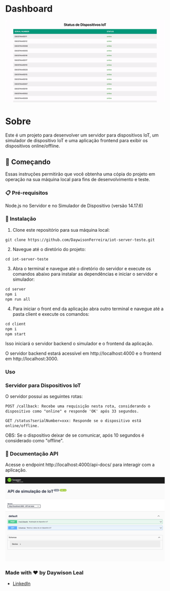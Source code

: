 # Dashboard
![Exemplo](images/example.gif)

# Sobre
Este é um projeto para desenvolver um servidor para dispositivos IoT, um simulador de dispositivo IoT e uma aplicação frontend para exibir os dispositivos online/offline.

## 🚀 Começando
Essas instruções permitirão que você obtenha uma cópia do projeto em operação na sua máquina local para fins de desenvolvimento e teste.

### 📋 Pré-requisitos
Node.js no Servidor e no Simulador de Dispositivo (versão 14.17.6)

### 🔧 Instalação
1. Clone este repositório para sua máquina local:
```
git clone https://github.com/DaywisonFerreira/iot-server-teste.git
```
2. Navegue até o diretório do projeto:
```
cd iot-server-teste
```
3. Abra o terminal e navegue até o diretório do servidor e execute os comandos abaixo para instalar as dependências e iniciar o servidor e simulador:
```
cd server
npm i
npm run all
```
4. Para iniciar o front end da aplicação abra outro terminal e navegue até a pasta client e execute os comandos:
```
cd client
npm i
npm start
```
Isso iniciará o servidor backend o simulador e o frontend da aplicação.

O servidor backend estará acessível em http://localhost:4000 e o frontend em http://localhost:3000.

### Uso
### Servidor para Dispositivos IoT
O servidor possui as seguintes rotas:

```
POST /callback: Recebe uma requisição nesta rota, considerando o dispositivo como "online" e responde 'OK' após 33 segundos.
```

```
GET /status?serialNumber=xxx: Responde se o dispositivo está online/offline.
```
OBS: Se o dispositivo deixar de se comunicar, após 10 segundos é considerado como "offline".

### 📜 Documentação API
Acesse o endpoint http://localhost:4000/api-docs/ para interagir com a aplicação.

![Swagger](images/swagger.png)

### Made with :heart: by Daywison Leal
-  [LinkedIn](https://www.linkedin.com/in/daywison-leal/)